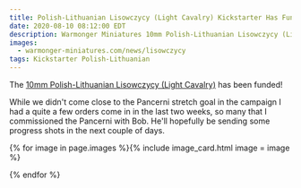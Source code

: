 ```yaml
---
title: Polish-Lithuanian Lisowczycy (Light Cavalry) Kickstarter Has Funded!
date: 2020-08-10 08:12:00 EDT
description: Warmonger Miniatures 10mm Polish-Lithuanian Lisowczycy (Light Cavalry) Kickstarter has been funded.
images:
  - warmonger-miniatures.com/news/lisowczycy
tags: Kickstarter Polish-Lithuanian
---
```

The [10mm Polish-Lithuanian Lisowczycy (Light Cavalry)](https://www.kickstarter.com/projects/1765086496/10mm-german-landsknecht-offiziersstab-leaders) has been funded!

While we didn't come close to the Pancerni stretch goal in the campaign I had a quite a few orders come in in the last two weeks, so many that I commissioned the Pancerni with Bob. He'll hopefully be sending some progress shots in the next couple of days.

{% for image in page.images %}{% include image_card.html image = image %}

{% endfor %}

